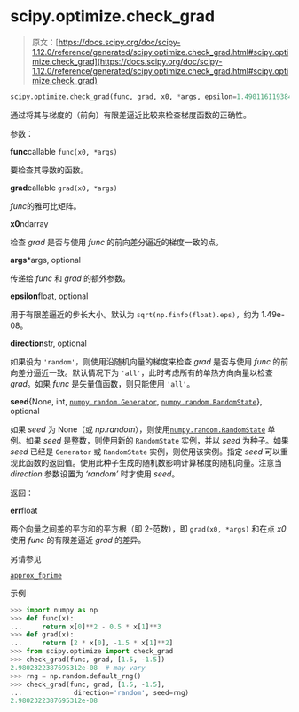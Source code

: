 # scipy.optimize.check_grad

> 原文：[https://docs.scipy.org/doc/scipy-1.12.0/reference/generated/scipy.optimize.check_grad.html#scipy.optimize.check_grad](https://docs.scipy.org/doc/scipy-1.12.0/reference/generated/scipy.optimize.check_grad.html#scipy.optimize.check_grad)

```py
scipy.optimize.check_grad(func, grad, x0, *args, epsilon=1.4901161193847656e-08, direction='all', seed=None)
```

通过将其与梯度的（前向）有限差逼近比较来检查梯度函数的正确性。

参数：

**func**callable `func(x0, *args)`

要检查其导数的函数。

**grad**callable `grad(x0, *args)`

*func*的雅可比矩阵。

**x0**ndarray

检查 *grad* 是否与使用 *func* 的前向差分逼近的梯度一致的点。

**args***args, optional

传递给 *func* 和 *grad* 的额外参数。

**epsilon**float, optional

用于有限差逼近的步长大小。默认为 `sqrt(np.finfo(float).eps)`，约为 1.49e-08。

**direction**str, optional

如果设为 `'random'`，则使用沿随机向量的梯度来检查 *grad* 是否与使用 *func* 的前向差分逼近一致。默认情况下为 `'all'`，此时考虑所有的单热方向向量以检查 *grad*。如果 *func* 是矢量值函数，则只能使用 `'all'`。

**seed**{None, int, [`numpy.random.Generator`](https://numpy.org/devdocs/reference/random/generator.html#numpy.random.Generator "(in NumPy v2.0.dev0)"), [`numpy.random.RandomState`](https://numpy.org/devdocs/reference/random/legacy.html#numpy.random.RandomState "(in NumPy v2.0.dev0)")}, optional

如果 *seed* 为 None（或 *np.random*），则使用[`numpy.random.RandomState`](https://numpy.org/devdocs/reference/random/legacy.html#numpy.random.RandomState "(in NumPy v2.0.dev0)") 单例。如果 *seed* 是整数，则使用新的 `RandomState` 实例，并以 *seed* 为种子。如果 *seed* 已经是 `Generator` 或 `RandomState` 实例，则使用该实例。指定 *seed* 可以重现此函数的返回值。使用此种子生成的随机数影响计算梯度的随机向量。注意当 *direction* 参数设置为 *‘random’* 时才使用 *seed*。

返回：

**err**float

两个向量之间差的平方和的平方根（即 2-范数），即 `grad(x0, *args)` 和在点 *x0* 使用 *func* 的有限差逼近 *grad* 的差异。

另请参见

[`approx_fprime`](scipy.optimize.approx_fprime.html#scipy.optimize.approx_fprime "scipy.optimize.approx_fprime")

示例

```py
>>> import numpy as np
>>> def func(x):
...     return x[0]**2 - 0.5 * x[1]**3
>>> def grad(x):
...     return [2 * x[0], -1.5 * x[1]**2]
>>> from scipy.optimize import check_grad
>>> check_grad(func, grad, [1.5, -1.5])
2.9802322387695312e-08  # may vary
>>> rng = np.random.default_rng()
>>> check_grad(func, grad, [1.5, -1.5],
...             direction='random', seed=rng)
2.9802322387695312e-08 
```
